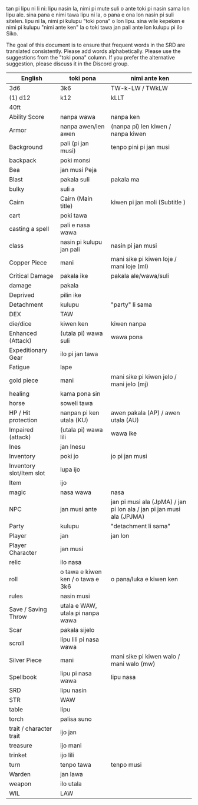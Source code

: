 tan pi lipu ni li ni: lipu nasin la, nimi pi mute suli o ante toki pi nasin sama lon lipu ale.
sina pana e nimi tawa lipu ni la, o pana e ona lon nasin pi suli sitelen.
lipu ni la, nimi pi kulupu "toki pona" o lon lipu. sina wile kepeken e nimi pi kulupu "nimi ante ken" la o toki tawa jan pali ante lon kulupu pi ilo Siko.

The goal of this document is to ensure that frequent words in the SRD are translated consistently.
Please add words alphabetically.
Please use the suggestions from the "toki pona" column. If you prefer the alternative suggestion, please discuss it in the Discord group.

| English                 | toki pona                 | nimi ante ken        |
| ----------------------- | ------------------------- | -------------------- |
| 3d6                     | 3k6                       | TW-k-LW / TWkLW      |
| (1) d12                 | k12                       | kLLT                 |
| 40ft                    |                           |                      |
| Ability Score           | nanpa wawa                | nanpa ken            |
| Armor                   | nanpa awen/len awen     | (nanpa pi) len kiwen / nanpa kiwen |
| Background              | pali (pi jan musi)        | tenpo pini pi jan musi |
| backpack                | poki monsi                |                      |
| Bea                     | jan musi Peja     ||
| Blast                   | pakala suli               | pakala ma            |
| bulky                   | suli a                    |                      |
| Cairn                   | Cairn (Main title)        | kiwen pi jan moli (Subtitle ) |
| cart                    | poki tawa                 |                      |
| casting a spell         | pali e nasa wawa ||
| class                   | nasin pi kulupu jan pali  | nasin pi jan musi    |
| Copper Piece            | mani                      | mani sike pi kiwen loje / mani loje (ml) |
| Critical Damage         | pakala ike                | pakala ale/wawa/suli |
| damage                  | pakala                    |                      |
| Deprived                | pilin ike                 |                      |
| Detachment              | kulupu                    | "party" li sama      |
| DEX                     | TAW                       |                      |
| die/dice                | kiwen ken                 | kiwen nanpa          |
| Enhanced (Attack)       | (utala pi) wawa suli      | wawa pona            | 
| Expeditionary Gear | ilo pi jan tawa ||
| Fatigue                 | lape                      |                      |
| gold piece              | mani               | mani sike pi kiwen jelo / mani jelo (mj) |
| healing                 | kama pona sin             ||
| horse                   | soweli tawa               |                      |
| HP / Hit protection     | nanpan pi ken utala (KU)  | awen pakala (AP) / awen utala (AU) |
| Impaired (attack)       | (utala pi) wawa lili      | wawa ike             |
| Ines                    | jan Inesu         ||
| Inventory               | poki jo                   | jo pi jan musi       |
| Inventory slot/Item slot| lupa ijo                  |                      |
| Item                    | ijo        ||
| magic                   | nasa wawa                 | nasa |
| NPC                     | jan musi ante             | jan pi musi ala (JpMA) / jan pi lon ala / jan pi jan musi ala (JPJMA) |
| Party                   | kulupu                    | "detachment li sama" |
| Player                  | jan                       | jan lon |
| Player Character        | jan musi  ||
| relic                   | ilo nasa     ||
| roll                    | o tawa e kiwen ken / o tawa e 3k6 | o pana/luka e kiwen ken |
| rules                   | nasin musi ||
| Save / Saving Throw     | utala e WAW, utala pi nanpa wawa ||
| Scar                    | pakala sijelo             ||
| scroll                  | lipu lili pi nasa wawa          ||
| Silver Piece            | mani                      | mani sike pi kiwen walo / mani walo (mw) |
| Spellbook               | lipu pi nasa wawa         | lipu nasa |
| SRD                     | lipu nasin ||
| STR                     | WAW        ||
| table                   | lipu       ||
| torch                   | palisa suno||
| trait / character trait | ijo jan  ||
| treasure                | ijo mani ||
| trinket                 | ijo lili ||
| turn                    | tenpo tawa                | tenpo musi |
| Warden                  | jan lawa  ||
| weapon                  | ilo utala ||
| WIL                     | LAW       ||

